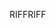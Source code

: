 <span data-ttu-id="258ea-101">RIFF</span><span class="sxs-lookup"><span data-stu-id="258ea-101">RIFF</span></span>